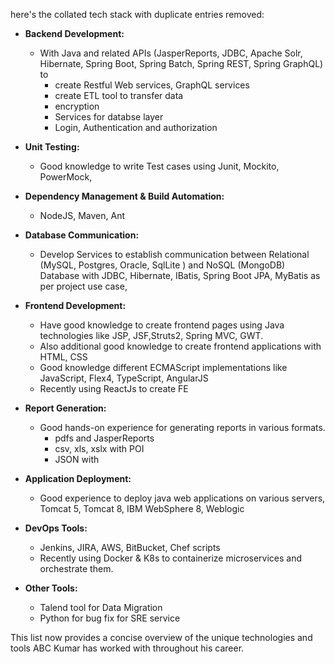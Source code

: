 here's the collated tech stack with duplicate entries removed:

- **Backend Development:**
  - With Java and related APIs (JasperReports, JDBC, Apache Solr, Hibernate, Spring Boot, Spring Batch, Spring REST, Spring GraphQL) to 
    - create Restful Web services, GraphQL services
    - create ETL tool to transfer data
    - encryption
    - Services for databse layer
    - Login, Authentication and authorization

- **Unit Testing:**
  - Good knowledge to write Test cases using Junit, Mockito, PowerMock, 

- **Dependency Management & Build Automation:**
  - NodeJS, Maven, Ant

- **Database Communication:**
  - Develop Services to establish communication between Relational (MySQL, Postgres, Oracle, SqlLite ) and NoSQL (MongoDB) Database  with JDBC, Hibernate, IBatis, Spring Boot JPA, MyBatis as per project use case,

- **Frontend Development:**
  - Have good knowledge to create frontend pages using Java technologies like JSP, JSF,Struts2, Spring MVC, GWT.
  - Also additional good knowledge to create frontend applications with HTML, CSS
  - Good knowledge different ECMAScript implementations like JavaScript, Flex4, TypeScript, AngularJS
  - Recently using ReactJs to create FE 

- **Report Generation:**
  - Good hands-on experience for generating reports in various formats.
    - pdfs and JasperReports
    - csv, xls, xslx with POI
    - JSON with 

- **Application Deployment:**
  - Good experience to deploy java web applications on various servers, Tomcat 5, Tomcat 8, IBM WebSphere 8, Weblogic


- **DevOps Tools:**
  - Jenkins, JIRA, AWS, BitBucket, Chef scripts
  - Recently using Docker & K8s to containerize microservices and orchestrate them.

- **Other Tools:**
  - Talend tool for Data Migration
  - Python for bug fix for SRE service

This list now provides a concise overview of the unique technologies and tools ABC Kumar has worked with throughout his career.